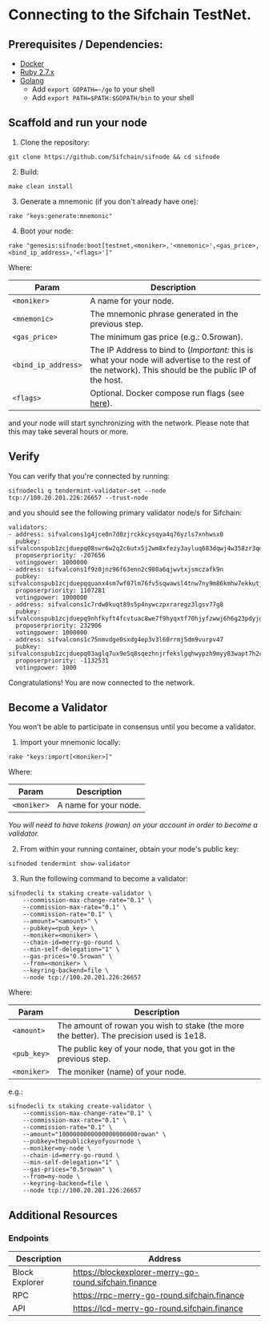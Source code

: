 # Connecting to the Sifchain TestNet.

## Prerequisites / Dependencies:

- [Docker](https://www.docker.com/get-started)
- [Ruby 2.7.x](https://www.ruby-lang.org/en/documentation/installation)
- [Golang](https://golang.org/doc/install)
  - Add `export GOPATH=~/go` to your shell
  - Add `export PATH=$PATH:$GOPATH/bin` to your shell

## Scaffold and run your node

1. Clone the repository:

```
git clone https://github.com/Sifchain/sifnode && cd sifnode
```

2. Build:

```
make clean install
```

3. Generate a mnemonic (if you don't already have one):

```
rake "keys:generate:mnemonic"
```

4. Boot your node:

```
rake "genesis:sifnode:boot[testnet,<moniker>,'<mnemonic>',<gas_price>,<bind_ip_address>,'<flags>']"
```

Where:

|Param|Description|
|-----|----------|
|`<moniker>`|A name for your node.|
|`<mnemonic>`|The mnemonic phrase generated in the previous step.|
|`<gas_price>`|The minimum gas price (e.g.: 0.5rowan).|
|`<bind_ip_address>`|The IP Address to bind to (*Important:* this is what your node will advertise to the rest of the network). This should be the public IP of the host.|
|`<flags>`|Optional. Docker compose run flags (see [here](https://docs.docker.com/compose/reference/run/)).|

and your node will start synchronizing with the network. Please note that this may take several hours or more.

## Verify

You can verify that you're connected by running:

```
sifnodecli q tendermint-validator-set --node tcp://100.20.201.226:26657 --trust-node
```

and you should see the following primary validator node/s for Sifchain:

```
validators:
- address: sifvalcons1g4jce0n7d0zjrckkcysqya4q76yzls7xnhwsx0
  pubkey: sifvalconspub1zcjduepq08swr6w2q2c6utx5j2wm8xfezy3ayluq683dqwj4w358zr3qd95sfaq99k
  proposerpriority: -207656
  votingpower: 1000000
- address: sifvalcons1f9z0jnz96f63enn2c980a6qjwvtxjsmczafk9n
  pubkey: sifvalconspub1zcjduepqquanx4sm7wf07lm76fv5sqwawsl4tnw7ny9m86kmhw7ekkutjrwq8qw8my
  proposerpriority: 1107281
  votingpower: 1000000
- address: sifvalcons1c7rdw0kuqt89s5p4nywczpxraregz3lgsv77g8
  pubkey: sifvalconspub1zcjduepq9nhfkyft4fcvtuac8we7f9hyqxtf70hjyfzwwj6h6g23pdyjg4rsd369d2
  proposerpriority: 232906
  votingpower: 1000000
- address: sifvalcons1c75nmvdge0sxdg4ep3v3l60rrmj5dm9vurpv47
  pubkey: sifvalconspub1zcjduepq03aglq7ux9e5q8sqezhnjrfekslgqhwypzh9myy83wapt7h2ckus5wzvjs
  proposerpriority: -1132531
  votingpower: 1000
```

Congratulations! You are now connected to the network.

## Become a Validator

You won't be able to participate in consensus until you become a validator.

1. Import your mnemonic locally:

```
rake "keys:import[<moniker>]"
```

Where:

|Param|Description|
|-----|----------|
|`<moniker>`|A name for your node.|

*You will need to have tokens (rowan) on your account in order to become a validator.*

2. From within your running container, obtain your node's public key:

```
sifnoded tendermint show-validator
```

3. Run the following command to become a validator: 

```
sifnodecli tx staking create-validator \
    --commission-max-change-rate="0.1" \
    --commission-max-rate="0.1" \
    --commission-rate="0.1" \
    --amount="<amount>" \
    --pubkey=<pub_key> \
    --moniker=<moniker> \
    --chain-id=merry-go-round \
    --min-self-delegation="1" \
    --gas-prices="0.5rowan" \
    --from=<moniker> \
    --keyring-backend=file \
    --node tcp://100.20.201.226:26657
```

Where:

|Param|Description|
|-----|----------|
|`<amount>`|The amount of rowan you wish to stake (the more the better). The precision used is 1e18.|
|`<pub_key>`|The public key of your node, that you got in the previous step.|
|`<moniker>`|The moniker (name) of your node.|

e.g.:

```
sifnodecli tx staking create-validator \
    --commission-max-change-rate="0.1" \
    --commission-max-rate="0.1" \
    --commission-rate="0.1" \
    --amount="1000000000000000000000rowan" \
    --pubkey=thepublickeyofyournode \
    --moniker=my-node \
    --chain-id=merry-go-round \
    --min-self-delegation="1" \
    --gas-prices="0.5rowan" \
    --from=my-node \
    --keyring-backend=file \
    --node tcp://100.20.201.226:26657
```

## Additional Resources

### Endpoints

|Description|Address|
|-----------|-------|
|Block Explorer|https://blockexplorer-merry-go-round.sifchain.finance|
|RPC|https://rpc-merry-go-round.sifchain.finance|
|API|https://lcd-merry-go-round.sifchain.finance|
